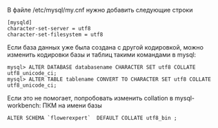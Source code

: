 В файле /etc/mysql/my.cnf нужно добавить следующие строки

    [mysqld]
    character-set-server = utf8
    character-set-filesystem = utf8


Если база данных уже была создана с другой кодировкой, можно изменить кодировки базы и таблиц такими командами в mysql:

    mysql> ALTER DATABASE databasename CHARACTER SET utf8 COLLATE utf8_unicode_ci;
    mysql> ALTER TABLE tablename CONVERT TO CHARACTER SET utf8 COLLATE utf8_unicode_ci;


Если это не помогает, попробовать изменить collation в mysql-workbench: ПКМ на имени базы

    ALTER SCHEMA `flowerexpert`  DEFAULT COLLATE utf8_bin ;